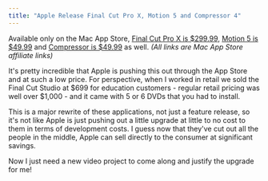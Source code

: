 ```yaml
---
title: "Apple Release Final Cut Pro X, Motion 5 and Compressor 4"
---
```

<p>Available only on the Mac App Store, <a href="https://click.linksynergy.com/fs-bin/stat?id=6PFrOqNV4B8&offerid=146261&type=3&subid=0&tmpid=1826&RD_PARM1=http%253A%252F%252Fitunes.apple.com%252Fca%252Fapp%252Ffinal-cut-pro%252Fid424389933%253Fmt%253D12%2526uo%253D4%2526partnerId%253D30" target="itunes_store">Final Cut Pro X is $299.99</a>, <a href="https://click.linksynergy.com/fs-bin/stat?id=6PFrOqNV4B8&offerid=146261&type=3&subid=0&tmpid=1826&RD_PARM1=http%253A%252F%252Fitunes.apple.com%252Fca%252Fapp%252Fmotion%252Fid434290957%253Fmt%253D12%2526uo%253D4%2526partnerId%253D30" target="itunes_store">Motion 5 is $49.99</a> and <a href="https://click.linksynergy.com/fs-bin/stat?id=6PFrOqNV4B8&offerid=146261&type=3&subid=0&tmpid=1826&RD_PARM1=http%253A%252F%252Fitunes.apple.com%252Fca%252Fapp%252Fcompressor%252Fid424390742%253Fmt%253D12%2526uo%253D4%2526partnerId%253D30" target="itunes_store">Compressor is $49.99</a> as well. <em>(All links are Mac App Store affiliate links)</em></p>
<p>It's pretty incredible that Apple is pushing this out through the App Store and at such a low price. For perspective, when I worked in retail we sold the Final Cut Studio at $699 for education customers - regular retail pricing was well over $1,000 - and it came with 5 or 6 DVDs that you had to install.</p>
<p>This is a major rewrite of these applications, not just a feature release, so it's not like Apple is just pushing out a little upgrade at little to no cost to them in terms of development costs. I guess now that they've cut out all the people in the middle, Apple can sell directly to the consumer at significant savings.</p>
<p>Now I just need a new video project to come along and justify the upgrade for me!</p>
